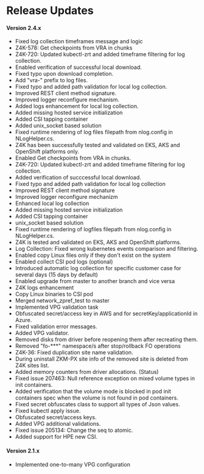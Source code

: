 # Release Updates

#### Version 2.4.x

- Fixed log collection timeframes message and logic
- Z4K-578: Get checkpoints from VRA in chunks
- Z4K-720: Updated kubectl-zrt and added timeframe filtering for log collection.
- Enabled verification of successful local download.  
- Fixed typo upon download completion.
- Add "vra-" prefix to log files.
- Fixed typo and added path validation for local log collection.
- Improved REST client method signature.
- Improved logger reconfigure mechanism.
- Added logs enhancement for local log collection.
- Added missing hosted service initialization
- Added CSI tapping container
- Added unix_socket based solution
- Fixed runtime rendering of log files filepath from nlog.config in NLogHelper.cs.
- Z4K has been successfully tested and validated on EKS, AKS and OpenShift platforms only.
- Enabled Get checkpoints from VRA in chunks.
- Z4K-720: Updated kubectl-zrt and added timeframe filtering for log collection.
- Added verification of succcessful local download.
- Fixed typo and added path validation for local log collection
- Improved REST client method signature
- Improved logger reconfigure mechanizm
- Enhanced local log collection
- Added missing hosted service initialization
- Added CSI tapping container
- unix_socket based solution
- Fixed runtime rendering of logfiles filepath from nlog.config in NLogHelper.cs.
- Z4K is tested and validated on EKS, AKS and OpenShift platforms.
- Log Collection: Fixed wrong kubernetes events comparison and filtering.
- Enabled copy Linux files only if they don't exist on the system
- Enabled collect CSI pod logs (optional)
- Introduced automatic log collection for specific customer case for several days (15 days by default)
- Enabled upgrade from master to another branch and vice versa
- Z4K logs enhancement
- Copy Linux binaries to CSI pod
- Merged network_zpref_test to master
- Implemented VPG validation task
- Obfuscated secret/access key in AWS and for secretKey/applicationId in Azure.
- Fixed validation error messages.
- Added VPG validator.
- Removed disks from driver before reopening them after recreating them.
- Removed "fo-***" namespace/s after stop/rollback FO operations
- Z4K-36: Fixed duplication site name validation.
- During uninstall ZKM-PX site info of the removed site is deleted from Z4K sites list.
- Added memory counters from driver allocations. (Status)
- Fixed issue 207463: Null reference exception on mixed volume types in init containers.
- Added verification that the volume mode is blocked in pod init containers spec when the volume is not found in pod containers.
- Fixed secret obfuscates class to support all types of Json values.
- Fixed kubectl apply issue.
- Obfuscated secret/access keys.
- Added VPG additional validations.
- Fixed issue 205134: Change the seq to atomic.
- Added support for HPE new CSI.

#### Version 2.1.x
- Implemented one-to-many VPG configuration
